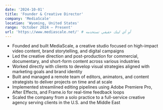 ```yaml
---
date: '2024-10-01'
title: 'Founder & Creative Director'
company: 'MediaScale'
location: 'Wyoming, United States'
range: 'October 2024 – Present'
url: 'https://www.mediascale.net/' # أو أي لينك حقيقي تستخدمه
---
```


- Founded and built MediaScale, a creative studio focused on high-impact video content, brand storytelling, and digital campaigns
- Led the creative direction and post-production for commercial, documentary, and short-form content across various industries
- Worked directly with clients to develop visual strategies aligned with marketing goals and brand identity
- Built and managed a remote team of editors, animators, and content strategists to deliver projects on time and at scale
- Implemented streamlined editing pipelines using Adobe Premiere Pro, After Effects, and Frame.io for real-time feedback loops
- Scaled the company from a solo practice to a full-service creative agency serving clients in the U.S. and the Middle East
